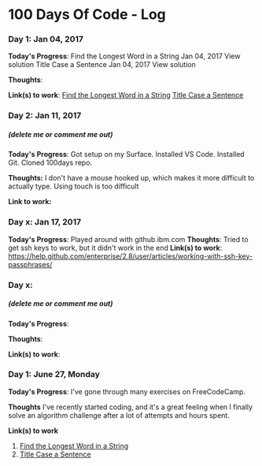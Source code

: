 # 100 Days Of Code - Log

### Day 1: Jan 04, 2017
**Today's Progress**: 
Find the Longest Word in a String	Jan 04, 2017		View solution
Title Case a Sentence	Jan 04, 2017		View solution

**Thoughts**: 

**Link(s) to work**: 
[Find the Longest Word in a String](https://www.freecodecamp.com/challenges/Find%20the%20Longest%20Word%20in%20a%20String?solution=%0Afunction%20findLongestWord(str)%20%7B%0A%20%20var%20words%3Dstr.split(%22%20%22)%3Bconsole.log(%22words%3D%22%2Cwords)%20%0A%20%20var%20longestWord%3Dwords%5B0%5D%3B%0A%20%20var%20longestWordLength%3Dwords%5B0%5D.length%3B%0A%20%20for%20(i%20%3D%201%3B%20i%3C%3Dwords.length-1%3B%20i%2B%2B)%20%7B%0A%20%20%20%20if%20(words%5Bi%5D.length%20%3E%20longestWordLength)%20%7B%0A%20%20%20%20%20%20longestWordLength%3Dwords%5Bi%5D.length%3B%0A%20%20%20%20%20%20longestWord%3Dwords%5Bi%5D%3B%0A%20%20%20%20%20%20%20%20%20%20console.log(longestWordLength%2C%20longestWord)%3B%0A%0A%20%20%20%20%7D%0A%20%20%7D%0A%20%20%20%20%0A%20%20return%20longestWordLength%3B%0A%7D%0A%0AfindLongestWord(%22The%20quick%20brown%20fox%20jumped%20over%20the%20lazy%20dog%22)%3B%0A)
[Title Case a Sentence](https://www.freecodecamp.com/challenges/Title%20Case%20a%20Sentence?solution=%0Afunction%20titleCase(str)%20%7B%0A%20%20words%3Dstr.split(%22%20%22)%3Bconsole.log(%22words%3D%22%2C%20words)%3B%0A%0A%20%20var%20titleCased%20%3D%20titleCaseWord(words%5B0%5D)%3B%0A%20%20for%20(i%3D1%3Bi%3Cwords.length%3Bi%2B%2B)%20%7B%0A%20%20%20%20titleCased%20%3D%20titleCased%20%2B%20%22%20%22%20%2B%20titleCaseWord(words%5Bi%5D)%3B%0A%20%20%20%20%0A%20%20%7D%0A%20%20console.log(%22titleCased%3D%22%2CtitleCased)%3B%0A%20%20return%20titleCased%3B%0A%7D%0A%20%20%20%20%20%20%20%20%20%20%20%20%20%20%20%20%20%20%0Afunction%20titleCaseWord(str)%20%7B%0A%20%20str%3Dstr.toLowerCase()%3B%0A%20%20letters%20%3D%20str.split(%22%22)%3B%20%2F%2Fstring%20of%20letters%0A%20%20console.log(%22letters%3D%22%2Cletters)%3B%0A%20%20%20%20%20%20return%20letters%5B0%5D.toUpperCase()%20%2B%20str.substr(1)%3B%0A%20%20%20%20%7D%0A%0AtitleCase(%22I%27m%20a%20little%20tea%20pot%22)%3B%0A)

### Day 2: Jan 11, 2017
##### (delete me or comment me out)

**Today's Progress**: Got setup on my Surface. Installed VS Code. Installed Git. Cloned 100days repo. 

**Thoughts:** I don't have a mouse hooked up, which makes it more difficult to actually type. Using touch is too difficult

**Link to work:** 

### Day x: Jan 17, 2017

**Today's Progress**: 
Played around with github.ibm.com
**Thoughts**: 
Tried to get ssh keys to work, but it didn't work in the end
**Link(s) to work**: 
https://help.github.com/enterprise/2.8/user/articles/working-with-ssh-key-passphrases/

### Day x: 
##### (delete me or comment me out)

**Today's Progress**: 

**Thoughts**: 

**Link(s) to work**: 

### Day 1: June 27, Monday

**Today's Progress**: I've gone through many exercises on FreeCodeCamp.

**Thoughts** I've recently started coding, and it's a great feeling when I finally solve an algorithm challenge after a lot of attempts and hours spent.

**Link(s) to work**
1. [Find the Longest Word in a String](https://www.freecodecamp.com/challenges/find-the-longest-word-in-a-string)
2. [Title Case a Sentence](https://www.freecodecamp.com/challenges/title-case-a-sentence)
